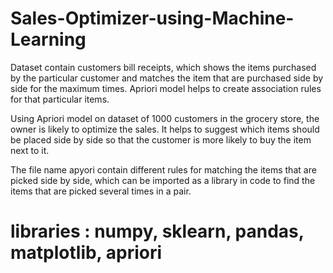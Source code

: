 # Sales-Optimizer-using-Machine-Learning

Dataset contain customers bill receipts, which shows the items purchased by the particular customer and matches the item that are purchased side by side for the maximum times. Apriori model helps to create association rules for that particular items. 

Using Apriori model on dataset of 1000 customers in the grocery store, the owner is likely to optimize the sales. It helps to suggest which items should be placed side by side so that the customer is more likely to buy the item next to it.

The file name apyori contain different rules for matching the items that are picked side by side, which can be imported as a library in code to find the items that are picked several times in a pair.   

# libraries : numpy, sklearn, pandas, matplotlib, apriori  
